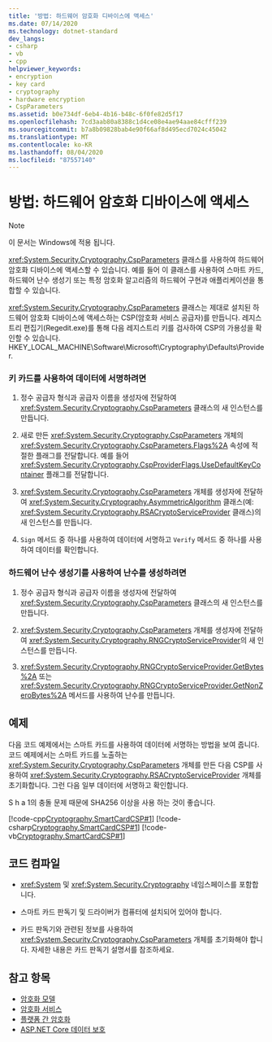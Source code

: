 ```yaml
---
title: '방법: 하드웨어 암호화 디바이스에 액세스'
ms.date: 07/14/2020
ms.technology: dotnet-standard
dev_langs:
- csharp
- vb
- cpp
helpviewer_keywords:
- encryption
- key card
- cryptography
- hardware encryption
- CspParameters
ms.assetid: b0e734df-6eb4-4b16-b48c-6f0fe82d5f17
ms.openlocfilehash: 7cd3aab80a8388c1d4ce08e4ae94aae84cfff239
ms.sourcegitcommit: b7a8b09828bab4e90f66af8d495ecd7024c45042
ms.translationtype: MT
ms.contentlocale: ko-KR
ms.lasthandoff: 08/04/2020
ms.locfileid: "87557140"
---
```

# <a name="how-to-access-hardware-encryption-devices"></a>방법: 하드웨어 암호화 디바이스에 액세스

> [!NOTE]
> 이 문서는 Windows에 적용 됩니다.

<xref:System.Security.Cryptography.CspParameters> 클래스를 사용하여 하드웨어 암호화 디바이스에 액세스할 수 있습니다. 예를 들어 이 클래스를 사용하여 스마트 카드, 하드웨어 난수 생성기 또는 특정 암호화 알고리즘의 하드웨어 구현과 애플리케이션을 통합할 수 있습니다.  

<xref:System.Security.Cryptography.CspParameters> 클래스는 제대로 설치된 하드웨어 암호화 디바이스에 액세스하는 CSP(암호화 서비스 공급자)를 만듭니다.  레지스트리 편집기(Regedit.exe)를 통해 다음 레지스트리 키를 검사하여 CSP의 가용성을 확인할 수 있습니다. HKEY_LOCAL_MACHINE\Software\Microsoft\Cryptography\Defaults\Provider.  
  
### <a name="to-sign-data-using-a-key-card"></a>키 카드를 사용하여 데이터에 서명하려면  
  
1. 정수 공급자 형식과 공급자 이름을 생성자에 전달하여 <xref:System.Security.Cryptography.CspParameters> 클래스의 새 인스턴스를 만듭니다.  
  
2. 새로 만든 <xref:System.Security.Cryptography.CspParameters> 개체의 <xref:System.Security.Cryptography.CspParameters.Flags%2A> 속성에 적절한 플래그를 전달합니다.  예를 들어 <xref:System.Security.Cryptography.CspProviderFlags.UseDefaultKeyContainer> 플래그를 전달합니다.  
  
3. <xref:System.Security.Cryptography.CspParameters> 개체를 생성자에 전달하여 <xref:System.Security.Cryptography.AsymmetricAlgorithm> 클래스(예: <xref:System.Security.Cryptography.RSACryptoServiceProvider> 클래스)의 새 인스턴스를 만듭니다.  
  
4. `Sign` 메서드 중 하나를 사용하여 데이터에 서명하고 `Verify` 메서드 중 하나를 사용하여 데이터를 확인합니다.  
  
### <a name="to-generate-a-random-number-using-a-hardware-random-number-generator"></a>하드웨어 난수 생성기를 사용하여 난수를 생성하려면  
  
1. 정수 공급자 형식과 공급자 이름을 생성자에 전달하여 <xref:System.Security.Cryptography.CspParameters> 클래스의 새 인스턴스를 만듭니다.  
  
2. <xref:System.Security.Cryptography.CspParameters> 개체를 생성자에 전달하여 <xref:System.Security.Cryptography.RNGCryptoServiceProvider>의 새 인스턴스를 만듭니다.  
  
3. <xref:System.Security.Cryptography.RNGCryptoServiceProvider.GetBytes%2A> 또는 <xref:System.Security.Cryptography.RNGCryptoServiceProvider.GetNonZeroBytes%2A> 메서드를 사용하여 난수를 만듭니다.  
  
## <a name="example"></a>예제

다음 코드 예제에서는 스마트 카드를 사용하여 데이터에 서명하는 방법을 보여 줍니다.  코드 예제에서는 스마트 카드를 노출하는 <xref:System.Security.Cryptography.CspParameters> 개체를 만든 다음 CSP를 사용하여 <xref:System.Security.Cryptography.RSACryptoServiceProvider> 개체를 초기화합니다.  그런 다음 일부 데이터에 서명하고 확인합니다.  

S h a 1의 충돌 문제 때문에 SHA256 이상을 사용 하는 것이 좋습니다.
  
[!code-cpp[Cryptography.SmartCardCSP#1](../../../samples/snippets/cpp/VS_Snippets_CLR/Cryptography.SmartCardCSP/CPP/Cryptography.SmartCardCSP.cpp#1)]
[!code-csharp[Cryptography.SmartCardCSP#1](../../../samples/snippets/csharp/VS_Snippets_CLR/Cryptography.SmartCardCSP/CS/example.cs#1)]
[!code-vb[Cryptography.SmartCardCSP#1](../../../samples/snippets/visualbasic/VS_Snippets_CLR/Cryptography.SmartCardCSP/VB/example.vb#1)]  
  
## <a name="compiling-the-code"></a>코드 컴파일  
  
- <xref:System> 및 <xref:System.Security.Cryptography> 네임스페이스를 포함합니다.  
  
- 스마트 카드 판독기 및 드라이버가 컴퓨터에 설치되어 있어야 합니다.  
  
- 카드 판독기와 관련된 정보를 사용하여 <xref:System.Security.Cryptography.CspParameters> 개체를 초기화해야 합니다.  자세한 내용은 카드 판독기 설명서를 참조하세요.

## <a name="see-also"></a>참고 항목

- [암호화 모델](cryptography-model.md)
- [암호화 서비스](cryptographic-services.md)
- [플랫폼 간 암호화](cross-platform-cryptography.md)
- [ASP.NET Core 데이터 보호](/aspnet/core/security/data-protection/introduction)
